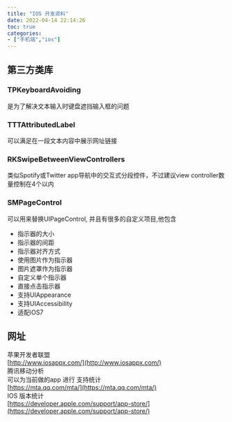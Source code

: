 ```yaml
---
title: "IOS 开发资料"
date: 2022-04-14 22:14:26
toc: true
categories:
- ["手机端","ios"]
---
```


## 第三方类库


### TPKeyboardAvoiding
是为了解决文本输入时键盘遮挡输入框的问题

### TTTAttributedLabel
可以满足在一段文本内容中展示网址链接

### RKSwipeBetweenViewControllers
类似Spotify或Twitter app导航中的交互式分段控件，不过建议view controller数量控制在4个以内

### SMPageControl
可以用来替换UIPageControl, 并且有很多的自定义项目,他包含

- 指示器的大小
- 指示器的间距
- 指示器对齐方式
- 使用图片作为指示器
- 图片遮罩作为指示器
- 自定义单个指示器
- 直接点击指示器
- 支持UIAppearance
- 支持UIAccessibility
- 适配iOS7

## 网址
苹果开发者联盟<br />[http://www.iosappx.com/](http://www.iosappx.com/)<br />腾讯移动分析<br />可以为当前做的app 进行 支持统计<br />[https://mta.qq.com/mta/](https://mta.qq.com/mta/)<br />IOS 版本统计<br />[https://developer.apple.com/support/app-store/](https://developer.apple.com/support/app-store/)

